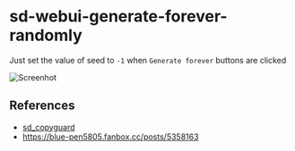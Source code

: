 
# sd-webui-generate-forever-randomly

Just set the value of seed to ``-1`` when ``Generate forever`` buttons are clicked

![Screenhot](https://user-images.githubusercontent.com/963961/227722232-16448a23-5b44-4c59-9a65-58e59186ab50.png)

## References

- [sd_copyguard](https://github.com/aka7774/sd_copyguard)
- <https://blue-pen5805.fanbox.cc/posts/5358163>
